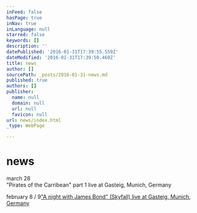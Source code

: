 ```yaml
---
inFeed: false
hasPage: true
inNav: true
inLanguage: null
starred: false
keywords: []
description: ''
datePublished: '2016-01-31T17:39:55.559Z'
dateModified: '2016-01-31T17:39:50.460Z'
title: news
author: []
sourcePath: _posts/2016-01-31-news.md
published: true
authors: []
publisher:
  name: null
  domain: null
  url: null
  favicon: null
url: news/index.html
_type: WebPage

---
```

# news

march 28  
"Pirates of the Carribean" part 1 live at Gasteig, Munich, Germany

february 8 / 9[][0]["A night with James Bond" (Skyfall) live at Gasteig, Munich, Germany][0]

[0]: http://www.muenchenevent.de/veranstaltungen/Eine_Nacht_mit_James_Bond-3431.html#__utma=239463644.2018674490.1454261112.1454261112.1454261112.1&__utmb=239463644.9.8.1454261353037&__utmc=239463644&__utmx=-&__utmz=239463644.1454261112.1.1.utmcsr=google|utmccn=%28organic%29|utmcmd=organic|utmctr=%28not%20provided%29&__utmv=-&__utmk=68615506
